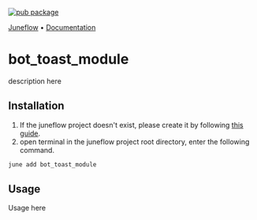[![pub package](https://img.shields.io/pub/v/bot_toast_module.svg)](https://pub.dartlang.org/packages/bot_toast_module)

<p>
  <a href="https://github.com/melodysdreamj/juneflow">Juneflow</a> •
  <a href="https://doc.juneflow.org/get-started">Documentation</a>
</p>

# bot_toast_module
description here

##  Installation
1. If the juneflow project doesn't exist, please create it by following [this guide](https://doc.juneflow.org/get-started).
2. open terminal in the juneflow project root directory, enter the following command.
 ```bash
 june add bot_toast_module
 ```

## Usage
Usage here
